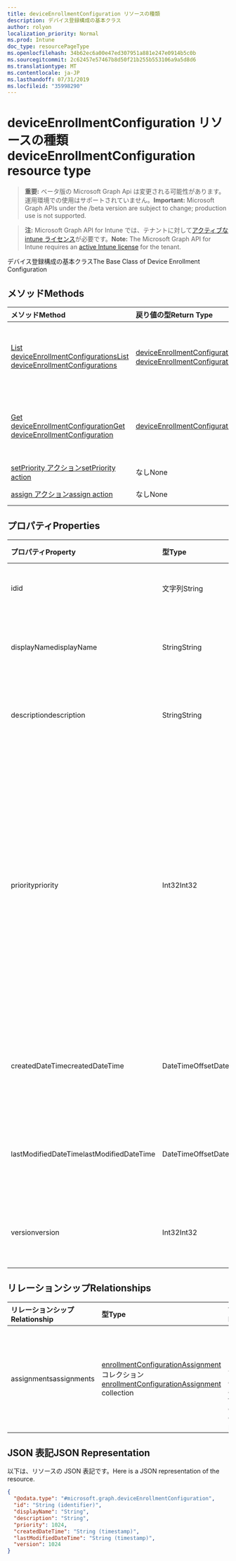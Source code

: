```yaml
---
title: deviceEnrollmentConfiguration リソースの種類
description: デバイス登録構成の基本クラス
author: rolyon
localization_priority: Normal
ms.prod: Intune
doc_type: resourcePageType
ms.openlocfilehash: 34b62ec6a00e47ed307951a881e247e0914b5c0b
ms.sourcegitcommit: 2c62457e57467b8d50f21b255b553106a9a5d8d6
ms.translationtype: MT
ms.contentlocale: ja-JP
ms.lasthandoff: 07/31/2019
ms.locfileid: "35998290"
---
```

# <a name="deviceenrollmentconfiguration-resource-type"></a><span data-ttu-id="98d6e-103">deviceEnrollmentConfiguration リソースの種類</span><span class="sxs-lookup"><span data-stu-id="98d6e-103">deviceEnrollmentConfiguration resource type</span></span>

> <span data-ttu-id="98d6e-104">**重要:** ベータ版の Microsoft Graph Api は変更される可能性があります。運用環境での使用はサポートされていません。</span><span class="sxs-lookup"><span data-stu-id="98d6e-104">**Important:** Microsoft Graph APIs under the /beta version are subject to change; production use is not supported.</span></span>

> <span data-ttu-id="98d6e-105">**注:** Microsoft Graph API for Intune では、テナントに対して[アクティブな intune ライセンス](https://go.microsoft.com/fwlink/?linkid=839381)が必要です。</span><span class="sxs-lookup"><span data-stu-id="98d6e-105">**Note:** The Microsoft Graph API for Intune requires an [active Intune license](https://go.microsoft.com/fwlink/?linkid=839381) for the tenant.</span></span>

<span data-ttu-id="98d6e-106">デバイス登録構成の基本クラス</span><span class="sxs-lookup"><span data-stu-id="98d6e-106">The Base Class of Device Enrollment Configuration</span></span>

## <a name="methods"></a><span data-ttu-id="98d6e-107">メソッド</span><span class="sxs-lookup"><span data-stu-id="98d6e-107">Methods</span></span>
|<span data-ttu-id="98d6e-108">メソッド</span><span class="sxs-lookup"><span data-stu-id="98d6e-108">Method</span></span>|<span data-ttu-id="98d6e-109">戻り値の型</span><span class="sxs-lookup"><span data-stu-id="98d6e-109">Return Type</span></span>|<span data-ttu-id="98d6e-110">説明</span><span class="sxs-lookup"><span data-stu-id="98d6e-110">Description</span></span>|
|:---|:---|:---|
|[<span data-ttu-id="98d6e-111">List deviceEnrollmentConfigurations</span><span class="sxs-lookup"><span data-stu-id="98d6e-111">List deviceEnrollmentConfigurations</span></span>](../api/intune-onboarding-deviceenrollmentconfiguration-list.md)|<span data-ttu-id="98d6e-112">[deviceEnrollmentConfiguration](../resources/intune-onboarding-deviceenrollmentconfiguration.md) コレクション</span><span class="sxs-lookup"><span data-stu-id="98d6e-112">[deviceEnrollmentConfiguration](../resources/intune-onboarding-deviceenrollmentconfiguration.md) collection</span></span>|<span data-ttu-id="98d6e-113">[deviceEnrollmentConfiguration](../resources/intune-onboarding-deviceenrollmentconfiguration.md) オブジェクトのプロパティとリレーションシップをリストします。</span><span class="sxs-lookup"><span data-stu-id="98d6e-113">List properties and relationships of the [deviceEnrollmentConfiguration](../resources/intune-onboarding-deviceenrollmentconfiguration.md) objects.</span></span>|
|[<span data-ttu-id="98d6e-114">Get deviceEnrollmentConfiguration</span><span class="sxs-lookup"><span data-stu-id="98d6e-114">Get deviceEnrollmentConfiguration</span></span>](../api/intune-onboarding-deviceenrollmentconfiguration-get.md)|[<span data-ttu-id="98d6e-115">deviceEnrollmentConfiguration</span><span class="sxs-lookup"><span data-stu-id="98d6e-115">deviceEnrollmentConfiguration</span></span>](../resources/intune-onboarding-deviceenrollmentconfiguration.md)|<span data-ttu-id="98d6e-116">[deviceEnrollmentConfiguration](../resources/intune-onboarding-deviceenrollmentconfiguration.md) オブジェクトのプロパティとリレーションシップを読み取ります。</span><span class="sxs-lookup"><span data-stu-id="98d6e-116">Read properties and relationships of the [deviceEnrollmentConfiguration](../resources/intune-onboarding-deviceenrollmentconfiguration.md) object.</span></span>|
|[<span data-ttu-id="98d6e-117">setPriority アクション</span><span class="sxs-lookup"><span data-stu-id="98d6e-117">setPriority action</span></span>](../api/intune-onboarding-deviceenrollmentconfiguration-setpriority.md)|<span data-ttu-id="98d6e-118">なし</span><span class="sxs-lookup"><span data-stu-id="98d6e-118">None</span></span>|<span data-ttu-id="98d6e-119">まだ文書化されていません</span><span class="sxs-lookup"><span data-stu-id="98d6e-119">Not yet documented</span></span>|
|[<span data-ttu-id="98d6e-120">assign アクション</span><span class="sxs-lookup"><span data-stu-id="98d6e-120">assign action</span></span>](../api/intune-onboarding-deviceenrollmentconfiguration-assign.md)|<span data-ttu-id="98d6e-121">なし</span><span class="sxs-lookup"><span data-stu-id="98d6e-121">None</span></span>|<span data-ttu-id="98d6e-122">まだ文書化されていません</span><span class="sxs-lookup"><span data-stu-id="98d6e-122">Not yet documented</span></span>|

## <a name="properties"></a><span data-ttu-id="98d6e-123">プロパティ</span><span class="sxs-lookup"><span data-stu-id="98d6e-123">Properties</span></span>
|<span data-ttu-id="98d6e-124">プロパティ</span><span class="sxs-lookup"><span data-stu-id="98d6e-124">Property</span></span>|<span data-ttu-id="98d6e-125">型</span><span class="sxs-lookup"><span data-stu-id="98d6e-125">Type</span></span>|<span data-ttu-id="98d6e-126">説明</span><span class="sxs-lookup"><span data-stu-id="98d6e-126">Description</span></span>|
|:---|:---|:---|
|<span data-ttu-id="98d6e-127">id</span><span class="sxs-lookup"><span data-stu-id="98d6e-127">id</span></span>|<span data-ttu-id="98d6e-128">文字列</span><span class="sxs-lookup"><span data-stu-id="98d6e-128">String</span></span>|<span data-ttu-id="98d6e-129">アカウントの一意識別子</span><span class="sxs-lookup"><span data-stu-id="98d6e-129">Unique Identifier for the account</span></span>|
|<span data-ttu-id="98d6e-130">displayName</span><span class="sxs-lookup"><span data-stu-id="98d6e-130">displayName</span></span>|<span data-ttu-id="98d6e-131">String</span><span class="sxs-lookup"><span data-stu-id="98d6e-131">String</span></span>|<span data-ttu-id="98d6e-132">デバイス登録構成の表示名</span><span class="sxs-lookup"><span data-stu-id="98d6e-132">The display name of the device enrollment configuration</span></span>|
|<span data-ttu-id="98d6e-133">description</span><span class="sxs-lookup"><span data-stu-id="98d6e-133">description</span></span>|<span data-ttu-id="98d6e-134">String</span><span class="sxs-lookup"><span data-stu-id="98d6e-134">String</span></span>|<span data-ttu-id="98d6e-135">デバイス登録構成の説明</span><span class="sxs-lookup"><span data-stu-id="98d6e-135">The description of the device enrollment configuration</span></span>|
|<span data-ttu-id="98d6e-136">priority</span><span class="sxs-lookup"><span data-stu-id="98d6e-136">priority</span></span>|<span data-ttu-id="98d6e-137">Int32</span><span class="sxs-lookup"><span data-stu-id="98d6e-137">Int32</span></span>|<span data-ttu-id="98d6e-138">優先度は、登録構成が割り当てられている複数のグループにユーザーが存在するときに使用されます。</span><span class="sxs-lookup"><span data-stu-id="98d6e-138">Priority is used when a user exists in multiple groups that are assigned enrollment configuration.</span></span> <span data-ttu-id="98d6e-139">ユーザーは、優先度の低い値を持つ構成のみに適用されます。</span><span class="sxs-lookup"><span data-stu-id="98d6e-139">Users are subject only to the configuration with the lowest priority value.</span></span>|
|<span data-ttu-id="98d6e-140">createdDateTime</span><span class="sxs-lookup"><span data-stu-id="98d6e-140">createdDateTime</span></span>|<span data-ttu-id="98d6e-141">DateTimeOffset</span><span class="sxs-lookup"><span data-stu-id="98d6e-141">DateTimeOffset</span></span>|<span data-ttu-id="98d6e-142">デバイス登録構成の UTC 時間で作成された日時</span><span class="sxs-lookup"><span data-stu-id="98d6e-142">Created date time in UTC of the device enrollment configuration</span></span>|
|<span data-ttu-id="98d6e-143">lastModifiedDateTime</span><span class="sxs-lookup"><span data-stu-id="98d6e-143">lastModifiedDateTime</span></span>|<span data-ttu-id="98d6e-144">DateTimeOffset</span><span class="sxs-lookup"><span data-stu-id="98d6e-144">DateTimeOffset</span></span>|<span data-ttu-id="98d6e-145">デバイス登録構成の最終変更日時 (UTC)</span><span class="sxs-lookup"><span data-stu-id="98d6e-145">Last modified date time in UTC of the device enrollment configuration</span></span>|
|<span data-ttu-id="98d6e-146">version</span><span class="sxs-lookup"><span data-stu-id="98d6e-146">version</span></span>|<span data-ttu-id="98d6e-147">Int32</span><span class="sxs-lookup"><span data-stu-id="98d6e-147">Int32</span></span>|<span data-ttu-id="98d6e-148">デバイス登録構成のバージョン</span><span class="sxs-lookup"><span data-stu-id="98d6e-148">The version of the device enrollment configuration</span></span>|

## <a name="relationships"></a><span data-ttu-id="98d6e-149">リレーションシップ</span><span class="sxs-lookup"><span data-stu-id="98d6e-149">Relationships</span></span>
|<span data-ttu-id="98d6e-150">リレーションシップ</span><span class="sxs-lookup"><span data-stu-id="98d6e-150">Relationship</span></span>|<span data-ttu-id="98d6e-151">型</span><span class="sxs-lookup"><span data-stu-id="98d6e-151">Type</span></span>|<span data-ttu-id="98d6e-152">説明</span><span class="sxs-lookup"><span data-stu-id="98d6e-152">Description</span></span>|
|:---|:---|:---|
|<span data-ttu-id="98d6e-153">assignments</span><span class="sxs-lookup"><span data-stu-id="98d6e-153">assignments</span></span>|<span data-ttu-id="98d6e-154">[enrollmentConfigurationAssignment](../resources/intune-onboarding-enrollmentconfigurationassignment.md) コレクション</span><span class="sxs-lookup"><span data-stu-id="98d6e-154">[enrollmentConfigurationAssignment](../resources/intune-onboarding-enrollmentconfigurationassignment.md) collection</span></span>|<span data-ttu-id="98d6e-155">デバイス構成プロファイルのグループ割り当ての一覧</span><span class="sxs-lookup"><span data-stu-id="98d6e-155">The list of group assignments for the device configuration profile</span></span>|

## <a name="json-representation"></a><span data-ttu-id="98d6e-156">JSON 表記</span><span class="sxs-lookup"><span data-stu-id="98d6e-156">JSON Representation</span></span>
<span data-ttu-id="98d6e-157">以下は、リソースの JSON 表記です。</span><span class="sxs-lookup"><span data-stu-id="98d6e-157">Here is a JSON representation of the resource.</span></span>
<!-- {
  "blockType": "resource",
  "keyProperty": "id",
  "@odata.type": "microsoft.graph.deviceEnrollmentConfiguration"
}
-->
``` json
{
  "@odata.type": "#microsoft.graph.deviceEnrollmentConfiguration",
  "id": "String (identifier)",
  "displayName": "String",
  "description": "String",
  "priority": 1024,
  "createdDateTime": "String (timestamp)",
  "lastModifiedDateTime": "String (timestamp)",
  "version": 1024
}
```





